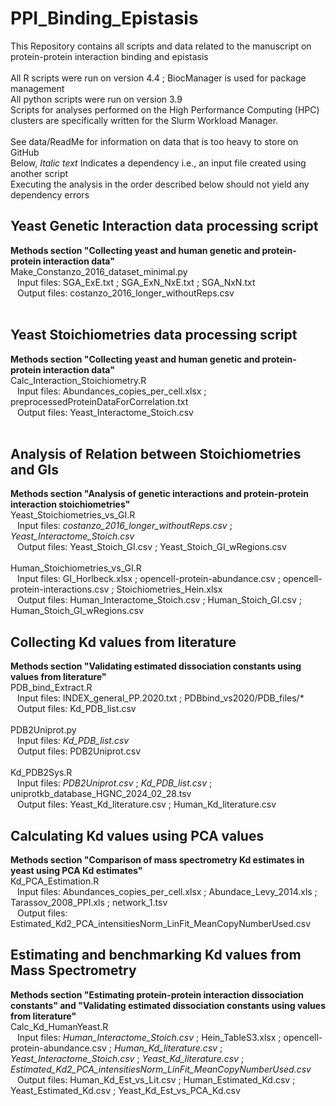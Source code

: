 # PPI_Binding_Epistasis
This Repository contains all scripts and data related to the manuscript on protein-protein interaction binding and epistasis <br>
<br>
All R scripts were run on version 4.4 ; BiocManager is used for package management <br>
All python scripts were run on version 3.9 <br>
Scripts for analyses performed on the High Performance Computing (HPC) clusters are specifically written for the Slurm Workload Manager. <br>
<br>
See data/ReadMe for information on data that is too heavy to store on GitHub <br>
Below, *Italic text* Indicates a dependency i.e., an input file created using another script <br>
Executing the analysis in the order described below should not yield any dependency errors <br>
## Yeast Genetic Interaction data processing script
**Methods section "Collecting yeast and human genetic and protein-protein interaction data"** <br>
Make_Constanzo_2016_dataset_minimal.py <br>
&ensp; Input files: SGA_ExE.txt ; SGA_ExN_NxE.txt ; SGA_NxN.txt <br>
&ensp; Output files: costanzo_2016_longer_withoutReps.csv <br>
<br>
## Yeast Stoichiometries data processing script
**Methods section "Collecting yeast and human genetic and protein-protein interaction data"** <br>
Calc_Interaction_Stoichiometry.R <br>
&ensp; Input files: Abundances_copies_per_cell.xlsx ; preprocessedProteinDataForCorrelation.txt <br>
&ensp; Output files: Yeast_Interactome_Stoich.csv <br>
<br>
## Analysis of Relation between Stoichiometries and GIs
**Methods section "Analysis of genetic interactions and protein-protein interaction stoichiometries"** <br>
Yeast_Stoichiometries_vs_GI.R <br>
&ensp; Input files: *costanzo_2016_longer_withoutReps.csv* ; *Yeast_Interactome_Stoich.csv* <br>
&ensp; Output files: Yeast_Stoich_GI.csv ; Yeast_Stoich_GI_wRegions.csv <br>
<br>
Human_Stoichiometries_vs_GI.R <br>
&ensp; Input files: GI_Horlbeck.xlsx ; opencell-protein-abundance.csv ; opencell-protein-interactions.csv ; Stoichiometries_Hein.xlsx <br>
&ensp; Output files: Human_Interactome_Stoich.csv ; Human_Stoich_GI.csv ; Human_Stoich_GI_wRegions.csv <br>
## Collecting Kd values from literature
**Methods section "Validating estimated dissociation constants using values from literature"**
<br>
PDB_bind_Extract.R <br>
&ensp; Input files: INDEX_general_PP.2020.txt ; PDBbind_vs2020/PDB_files/* <br>
&ensp; Output files: Kd_PDB_list.csv <br>
<br>
PDB2Uniprot.py <br>
&ensp; Input files: *Kd_PDB_list.csv* <br>
&ensp; Output files: PDB2Uniprot.csv <br>
<br>
Kd_PDB2Sys.R <br>
&ensp; Input files: *PDB2Uniprot.csv* ; *Kd_PDB_list.csv* ; uniprotkb_database_HGNC_2024_02_28.tsv <br>
&ensp; Output files: Yeast_Kd_literature.csv ; Human_Kd_literature.csv <br>
## Calculating Kd values using PCA values
**Methods section "Comparison of mass spectrometry Kd estimates in yeast using PCA Kd estimates"** <br>
Kd_PCA_Estimation.R <br>
&ensp; Input files: Abundances_copies_per_cell.xlsx ; Abundace_Levy_2014.xls ; Tarassov_2008_PPI.xls ; network_1.tsv <br>
&ensp; Output files: Estimated_Kd2_PCA_intensitiesNorm_LinFit_MeanCopyNumberUsed.csv <br>
## Estimating and benchmarking Kd values from Mass Spectrometry 
**Methods section "Estimating protein-protein interaction dissociation constants" and "Validating estimated dissociation constants using values from literature"**
<br>
Calc_Kd_HumanYeast.R <br>
&ensp; Input files: *Human_Interactome_Stoich.csv* ; Hein_TableS3.xlsx ; opencell-protein-abundance.csv ; *Human_Kd_literature.csv* ; *Yeast_Interactome_Stoich.csv* ; *Yeast_Kd_literature.csv* ; *Estimated_Kd2_PCA_intensitiesNorm_LinFit_MeanCopyNumberUsed.csv* <br>
&ensp; Output files: Human_Kd_Est_vs_Lit.csv ; Human_Estimated_Kd.csv ; Yeast_Estimated_Kd.csv ; Yeast_Kd_Est_vs_PCA_Kd.csv <br>
